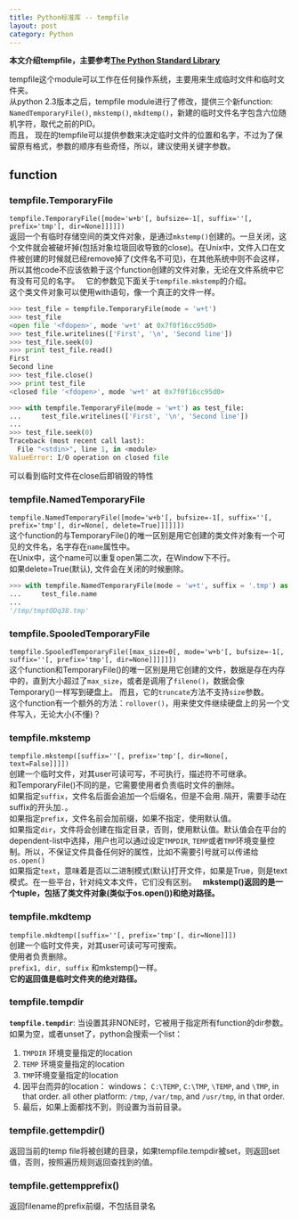 ```yaml
---
title: Python标准库 -- tempfile
layout: post
category: Python
---
```


**本文介绍tempfile，主要参考[The Python Standard Library](https://docs.python.org/2/library/tempfile.html)**

tempfile这个module可以工作在任何操作系统，主要用来生成临时文件和临时文件夹。  
从python 2.3版本之后，tempfile module进行了修改，提供三个新function: `NamedTemporaryFile()`, `mkstemp()`, `mkdtemp()`，新建的临时文件名字包含六位随机字符，取代之前的PID。  
而且， 现在的tempfile可以提供参数来决定临时文件的位置和名字，不过为了保留原有格式，参数的顺序有些奇怪，所以，建议使用关键字参数。

## function

### tempfile.TemporaryFile
`tempfile.TemporaryFile([mode='w+b'[, bufsize=-1[, suffix=''[, prefix='tmp'[, dir=None]]]]])`  
返回一个有临时存储空间的类文件对象，是通过`mkstemp()`创建的。一旦关闭，这个文件就会被破坏掉(包括对象垃圾回收导致的close)。在Unix中，文件入口在文件被创建的时候就已经remove掉了(文件名不可见)，在其他系统中则不会这样，所以其他code不应该依赖于这个function创建的文件对象，无论在文件系统中它有没有可见的名字。  
它的参数见下面关于`tempfile.mkstemp`的介绍。  
这个类文件对象可以使用with语句，像一个真正的文件一样。
```python
>>> test_file = tempfile.TemporaryFile(mode = 'w+t')
>>> test_file
<open file '<fdopen>', mode 'w+t' at 0x7f0f16cc95d0>
>>> test_file.writelines(['First', '\n', 'Second line'])
>>> test_file.seek(0)
>>> print test_file.read()
First
Second line
>>> test_file.close()
>>> print test_file
<closed file '<fdopen>', mode 'w+t' at 0x7f0f16cc95d0>
```
```python
>>> with tempfile.TemporaryFile(mode = 'w+t') as test_file:
...     test_file.writelines(['First', '\n', 'Second line'])
... 
>>> test_file.seek(0)
Traceback (most recent call last):
  File "<stdin>", line 1, in <module>
ValueError: I/O operation on closed file
```
可以看到临时文件在close后即销毁的特性
### tempfile.NamedTemporaryFile
`tempfile.NamedTemporaryFile([mode='w+b'[, bufsize=-1[, suffix=''[, prefix='tmp'[, dir=None[, delete=True]]]]]])`  
这个function的与TemporaryFile()的唯一区别是用它创建的类文件对象有一个可见的文件名，名字存在`name`属性中。  
在Unix中，这个name可以重复open第二次，在Window下不行。  
如果delete=True(默认), 文件会在关闭的时候删除。 
```python
>>> with tempfile.NamedTemporaryFile(mode = 'w+t', suffix = '.tmp') as test_file:
...     test_file.name
... 
'/tmp/tmptQDq38.tmp'
```
### tempfile.SpooledTemporaryFile
`tempfile.SpooledTemporaryFile([max_size=0[, mode='w+b'[, bufsize=-1[, suffix=''[, prefix='tmp'[, dir=None]]]]]])`  
这个function和TemporaryFile()的唯一区别是用它创建的文件，数据是存在内存中的，直到大小超过了`max_size`，或者是调用了`fileno()`，数据会像Temporary()一样写到硬盘上。 而且，它的`truncate`方法不支持`size`参数。  
这个function有一个额外的方法：`rollover()`，用来使文件继续硬盘上的另一个文件写入，无论大小(不懂)？
### tempfile.mkstemp
`tempfile.mkstemp([suffix=''[, prefix='tmp'[, dir=None[, text=False]]]])`  
创建一个临时文件，对其user可读可写，不可执行，描述符不可继承。  
和TemporaryFile()不同的是，它需要使用者负责临时文件的删除。  
如果指定`suffix`，文件名后面会追加一个后缀名，但是不会用`.`隔开，需要手动在suffix的开头加`.`。  
如果指定`prefix`，文件名前会加前缀，如果不指定，使用默认值。  
如果指定`dir`，文件将会创建在指定目录，否则，使用默认值。默认值会在平台的dependent-list中选择，用户也可以通过设定`TMPDIR`, `TEMP`或者`TMP`环境变量控制。所以，不保证文件具备任何好的属性，比如不需要引号就可以传递给`os.open()`  
如果指定`text`，意味着是否以二进制模式(默认)打开文件，如果是True，则是text模式。在一些平台，针对纯文本文件，它们没有区别。  
**mkstemp()返回的是一个tuple，包括了类文件对象(类似于os.open())和绝对路径。**  
### tempfile.mkdtemp
`tempfile.mkdtemp([suffix=''[, prefix='tmp'[, dir=None]]])`  
创建一个临时文件夹，对其user可读可写可搜索。  
使用者负责删除。  
`prefix1, dir, suffix` 和mkstemp()一样。  
**它的返回值是临时文件夹的绝对路径。**  
### tempfile.tempdir
**`tempfile.tempdir`**:
当设置其非NONE时，它被用于指定所有function的dir参数。  
如果为空，或者unset了，python会搜索一个list：
1. `TMPDIR` 环境变量指定的location 
2. `TEMP` 环境变量指定的location
3. `TMP`环境变量指定的location
4. 因平台而异的location：
  windows： 	`C:\TEMP`, `C:\TMP`, `\TEMP`, and `\TMP`, in that order.
  all other platform: `/tmp`, `/var/tmp`, and `/usr/tmp`, in that order.
5. 最后，如果上面都找不到，则设置为当前目录。

### tempfile.gettempdir()
返回当前的temp file将被创建的目录，如果tempfile.tempdir被set，则返回set值，否则，按照遍历规则返回查找到的值。

### tempfile.gettempprefix()
返回filename的prefix前缀，不包括目录名
